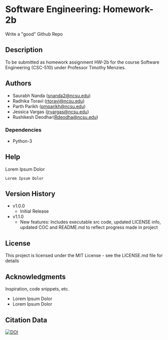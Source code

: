# Software Engineering: Homework-2b

Write a "good" Github Repo

## Description

To be submitted as homework assignment HW-2b for the course Software Engineering (CSC-510) under Professor Timothy Menzies.

## Authors

* Saurabh Nanda    (snanda2@ncsu.edu)
* Radhika Toravi   (rtoravi@ncsu.edu)
* Parth Parikh     (pmparikh@ncsu.edu)
* Jessica Vargas   (jrvargas@ncsu.edu)
* Rushikesh Deodhar(Rdeodha@ncsu.edu)

### Dependencies

* Python-3


## Help

Lorem Ipsum Dolor
```
Lorem Ipsum Dolor
```

## Version History

* v1.0.0
    * Initial Release
* v1.1.0
    * New features: Includes executable src code, updated LICENSE info, updated COC and README.md to reflect progress made in project 

## License

This project is licensed under the MIT License - see the LICENSE.md file for details

## Acknowledgments

Inspiration, code snippets, etc.
* Lorem Ipsum Dolor
* Lorem Ipsum Dolor

## Citation Data
[![DOI](https://zenodo.org/badge/DOI/10.5281/zenodo.5348588.svg)](https://doi.org/10.5281/zenodo.5348588)

